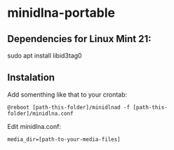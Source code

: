 # minidlna-portable

## Dependencies for Linux Mint 21: 

sudo apt install libid3tag0

## Instalation

Add somenthing like that to your crontab:

```
@reboot [path-this-folder]/minidlnad -f [path-this-folder]/minidlna.conf
```

Edit minidlna.conf:

```
media_dir=[path-to-your-media-files]
```